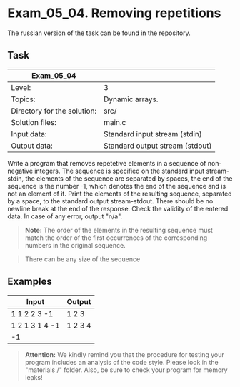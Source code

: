 # Exam_05_04. Removing repetitions 
The russian version of the task can be found in the repository.

## Task

| Exam_05_04 | |
| ------ | ------ |
| Level: | 3 |
| Topics: | Dynamic arrays. |
| Directory for the solution: | src/ |
| Solution files: | main.c |
| Input data: | Standard input stream (stdin) |
| Output data: | Standard output stream (stdout) |

Write a program that removes repetetive elements in a sequence of non-negative integers. The sequence is specified on the standard input stream-stdin, the elements of the sequence are separated by spaces, the end of the sequence is the number -1, which denotes the end of the sequence and is not an element of it. Print the elements of the resulting sequence, separated by a space, to the standard output stream-stdout. There should be no newline break at the end of the response. Check the validity of the entered data. In case of any error, output "n/a".

> **Note:** The order of the elements in the resulting sequence must match the order of the first occurrences of the corresponding numbers in the original sequence.

> There can be any size of the sequence

## Examples

| Input | Output |
| ------ | ------ |
| 1 1 2 2 3 -1 | 1 2 3 |
| 1 2 1 3 1 4 -1 | 1 2 3 4 |
| -1 |  |

> **Attention:** We kindly remind you that the procedure for testing your program includes an analysis of the code style. Please look in the "materials /" folder. Also, be sure to check your program for memory leaks!
